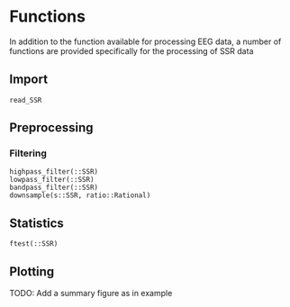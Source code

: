 # Functions

In addition to the function available for processing EEG data,
a number of functions are provided specifically for the processing of SSR data


## Import

```@docs
read_SSR
```

## Preprocessing


### Filtering

```@docs
highpass_filter(::SSR)
lowpass_filter(::SSR)
bandpass_filter(::SSR)
downsample(s::SSR, ratio::Rational)
```

## Statistics

```@docs
ftest(::SSR)
```

## Plotting

TODO: Add a summary figure as in example
